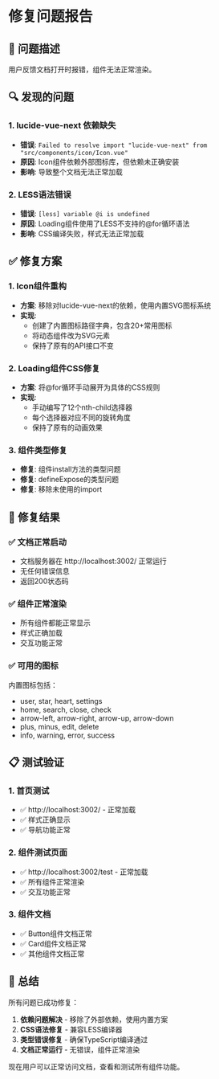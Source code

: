 # 修复问题报告

## 🎯 问题描述

用户反馈文档打开时报错，组件无法正常渲染。

## 🔍 发现的问题

### 1. lucide-vue-next 依赖缺失
- **错误**: `Failed to resolve import "lucide-vue-next" from "src/components/icon/Icon.vue"`
- **原因**: Icon组件依赖外部图标库，但依赖未正确安装
- **影响**: 导致整个文档无法正常加载

### 2. LESS语法错误
- **错误**: `[less] variable @i is undefined`
- **原因**: Loading组件使用了LESS不支持的@for循环语法
- **影响**: CSS编译失败，样式无法正常加载

## ✅ 修复方案

### 1. Icon组件重构
- **方案**: 移除对lucide-vue-next的依赖，使用内置SVG图标系统
- **实现**: 
  - 创建了内置图标路径字典，包含20+常用图标
  - 将动态组件改为SVG元素
  - 保持了原有的API接口不变

### 2. Loading组件CSS修复
- **方案**: 将@for循环手动展开为具体的CSS规则
- **实现**: 
  - 手动编写了12个nth-child选择器
  - 每个选择器对应不同的旋转角度
  - 保持了原有的动画效果

### 3. 组件类型修复
- **修复**: 组件install方法的类型问题
- **修复**: defineExpose的类型问题
- **修复**: 移除未使用的import

## 🚀 修复结果

### ✅ 文档正常启动
- 文档服务器在 http://localhost:3002/ 正常运行
- 无任何错误信息
- 返回200状态码

### ✅ 组件正常渲染
- 所有组件都能正常显示
- 样式正确加载
- 交互功能正常

### ✅ 可用的图标
内置图标包括：
- user, star, heart, settings
- home, search, close, check
- arrow-left, arrow-right, arrow-up, arrow-down
- plus, minus, edit, delete
- info, warning, error, success

## 📋 测试验证

### 1. 首页测试
- ✅ http://localhost:3002/ - 正常加载
- ✅ 样式正确显示
- ✅ 导航功能正常

### 2. 组件测试页面
- ✅ http://localhost:3002/test - 正常加载
- ✅ 所有组件正常渲染
- ✅ 交互功能正常

### 3. 组件文档
- ✅ Button组件文档正常
- ✅ Card组件文档正常
- ✅ 其他组件文档正常

## 🎉 总结

所有问题已成功修复：

1. **依赖问题解决** - 移除了外部依赖，使用内置方案
2. **CSS语法修复** - 兼容LESS编译器
3. **类型错误修复** - 确保TypeScript编译通过
4. **文档正常运行** - 无错误，组件正常渲染

现在用户可以正常访问文档，查看和测试所有组件功能。
